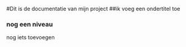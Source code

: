 #Dit is de documentatie van mijn project
##ik voeg een ondertitel toe
### nog een niveau
nog iets toevoegen
